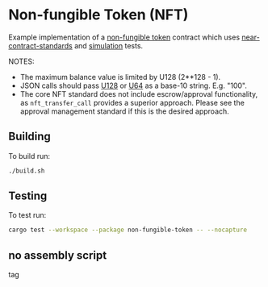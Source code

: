 Non-fungible Token (NFT)
===================

Example implementation of a [non-fungible token] contract which uses [near-contract-standards] and [simulation] tests.

  [non-fungible token]: https://nomicon.io/Standards/NonFungibleToken/README.html
  [near-contract-standards]: https://github.com/near/near-sdk-rs/tree/master/near-contract-standards
  [simulation]: https://github.com/near/near-sdk-rs/tree/master/near-sdk-sim

NOTES:
 - The maximum balance value is limited by U128 (2**128 - 1).
 - JSON calls should pass [U128](https://docs.rs/near-sdk/latest/near_sdk/json_types/struct.U128.html) or [U64](https://docs.rs/near-sdk/latest/near_sdk/json_types/struct.U64.html) as a base-10 string. E.g. "100".
 - The core NFT standard does not include escrow/approval functionality, as `nft_transfer_call` provides a superior approach. Please see the approval management standard if this is the desired approach.

## Building
To build run:
```bash
./build.sh
```

## Testing
To test run:
```bash
cargo test --workspace --package non-fungible-token -- --nocapture
```

## no assembly script

tag
